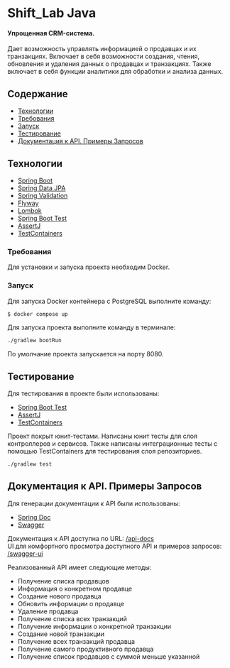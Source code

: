 # Shift_Lab Java
#### Упрощенная CRM-система.

Дает возможность управлять информацией о продавцах и их транзакциях. 
Включает в себя возможности создания, чтения, обновления и удаления данных о продавцах и транзакциях. 
Также включает в себя функции аналитики для обработки и анализа данных.

## Содержание
- [Технологии](#технологии)
- [Требования](#требования)
- [Запуск](#запуск)
- [Тестирование](#тестирование)
- [Документация к API. Примеры Запросов](#эндпоинты)

## Технологии
- [Spring Boot](https://spring.io/projects/spring-boot)
- [Spring Data JPA](https://spring.io/projects/spring-data)
- [Spring Validation](https://docs.spring.io/spring-framework/reference/core/validation/beanvalidation.html)
- [Flyway](https://www.red-gate.com/products/flyway/community/)
- [Lombok](https://projectlombok.org/)
- [Spring Boot Test](https://spring.io/guides/gs/testing-web)
- [AssertJ](https://assertj.github.io/doc/)
- [TestContainers](https://testcontainers.com/)

### Требования
Для установки и запуска проекта необходим Docker.

### Запуск
Для запуска Docker контейнера с PostgreSQL выполните команду:
```sh
$ docker compose up
```
Для запуска проекта выполните команду в терминале:
```sh
./gradlew bootRun
```

По умолчание проекта запускается на порту 8080.

## Тестирование
Для тестирования в проекте были использованы:

- [Spring Boot Test](https://spring.io/guides/gs/testing-web)
- [AssertJ](https://assertj.github.io/doc/)
- [TestContainers](https://testcontainers.com/)

Проект покрыт юнит-тестами. Написаны юнит тесты для слоя контроллеров и сервисов. 
Также написаны интеграционные тесты с помощью TestContainers для тестирования слоя репозиториев.
```sh
./gradlew test
```

## Документация к API. Примеры Запросов
Для генерации документации к API были использованы:

- [Spring Doc](https://spring.io/projects/spring-restdocs)
- [Swagger](https://swagger.io/)

Документация к API доступна по URL: [/api-docs](/api-docs)  
UI для комфортного просмотра доступного API и примеров запросов: [/swagger-ui](/swagger-ui)

Реализованный API имеет следующие методы:
- Получение списка продавцов
- Информация о конкретном продавце 
- Создание нового продавца 
- Обновить информации о продавце 
- Удаление продавца
- Получение списка всех транзакций 
- Получение информации о конкретной транзакции
- Создание новой транзакции
- Получение всех транзакций продавца 
- Получение самого продуктивного продавца 
- Получение список продавцов с суммой меньше указанной